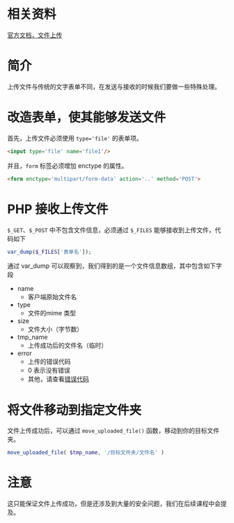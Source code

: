 # 相关资料

[官方文档，文件上传](https://www.php.net/manual/zh/features.file-upload.php)

# 简介

上传文件与传统的文字表单不同，在发送与接收的时候我们要做一些特殊处理。

# 改造表单，使其能够发送文件

首先，上传文件必须使用 `type='file'` 的表单项。

```HTML
<input type='file' name='file1'/>
```

并且，`form` 标签必须增加 enctype 的属性。

```HTML
<form enctype='multipart/form-data' action='..' method='POST'>
```

# PHP 接收上传文件

`$_GET`、`$_POST` 中不包含文件信息，必须通过 `$_FILES` 能够接收到上传文件，代码如下

```PHP
var_dump($_FILES['表单名']);
```

通过 var_dump 可以观察到，我们得到的是一个文件信息数组，其中包含如下字段

- name
  - 客户端原始文件名
- type
  - 文件的mime 类型
- size
  - 文件大小（字节数）
- tmp_name
  - 上传成功后的文件名（临时）
- error
  - 上传的错误代码
  - 0 表示没有错误
  - 其他，请查看[错误代码](https://www.php.net/manual/zh/features.file-upload.errors.php)

# 将文件移动到指定文件夹

文件上传成功后，可以通过 `move_uploaded_file()` 函数，移动到你的目标文件夹。

```PHP
move_uploaded_file( $tmp_name, '/目标文件夹/文件名' )
```

# 注意

这只能保证文件上传成功，但是还涉及到大量的安全问题，我们在后续课程中会提及。
